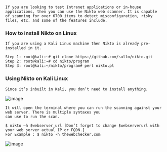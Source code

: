 ```Scan your web server for vulnerabilities. 

If you are looking to test Intranet applications or in-house applications, then you can use the Nikto web scanner. It is capable 
of scanning for over 6700 items to detect misconfiguration, risky files, etc. and some of the features include.
```
### How to install Nikto on Linux
```
If you are using a Kali Linux machine then Nikto is already pre-installed in it. 

Step 1: root@kali:~# git clone https://github.com/sullo/nikto.git
Step 2: root@kali:~# cd nikto/program
Step 3: root@kali:~/nikto/program# perl nikto.pl

```
### Using Nikto on Kali Linux
```
Since it’s inbuilt in Kali, you don’t need to install anything.
```
![image](https://user-images.githubusercontent.com/59710234/154803045-2009dc12-5e99-4321-99da-ea02ce580d8e.png)
```
It will open the terminal where you can run the scanning against your web server. There is multiple syntaxes you 
can use to run the scan.
```
```
$ nikto –h $webserver_url [Don’t forget to change $webserverurl with your web server actual IP or FQDN.]
For Example : $ nikto -h thewebchecker.com
```
![image](https://user-images.githubusercontent.com/59710234/154804141-0769a334-23dc-4774-977f-c699aeb8d6bd.png)
